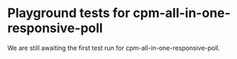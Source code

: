 # Playground tests for cpm-all-in-one-responsive-poll
We are still awaiting the first test run for cpm-all-in-one-responsive-poll.
